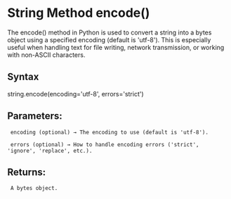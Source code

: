 # String Method encode()

The encode() method in Python is used to convert a string into a bytes object using a specified encoding (default is 'utf-8'). This is especially useful when handling text for file writing, network transmission, or working with non-ASCII characters.

## Syntax

string.encode(encoding='utf-8', errors='strict')


## Parameters:
     encoding (optional) → The encoding to use (default is 'utf-8').

     errors (optional) → How to handle encoding errors ('strict', 'ignore', 'replace', etc.).


## Returns:
     A bytes object.
